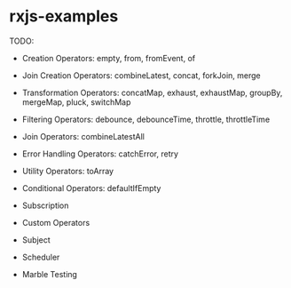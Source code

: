 # rxjs-examples

TODO:

* Creation Operators: empty, from, fromEvent, of
* Join Creation Operators: combineLatest, concat, forkJoin, merge
* Transformation Operators: concatMap, exhaust, exhaustMap, groupBy, mergeMap, pluck, switchMap
* Filtering Operators: debounce, debounceTime, throttle, throttleTime
* Join Operators: combineLatestAll
* Error Handling Operators: catchError, retry
* Utility Operators: toArray
* Conditional Operators: defaultIfEmpty

* Subscription
* Custom Operators
* Subject
* Scheduler
* Marble Testing
